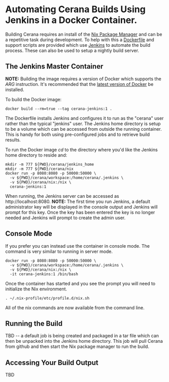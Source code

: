Automating Cerana Builds Using Jenkins in a Docker Container.
=============================================================

Building Cerana requires an install of the [Nix Package Manager](https://nixos.org/nix/) and can be a repetitive task during development. To help with this a [Dockerfile](https://docs.docker.com/engine/reference/builder/) and support scripts are provided which use [Jenkins](https://jenkins.io/) to automate the build process. These can also be used to setup a nightly build server.

The Jenkins Master Container
----------------------------

**NOTE:** Building the image requires a version of Docker which supports the *ARG* instruction. It's recommended that the [latest version of Docker](https://docs.docker.com/engine/installation/) be installed.

To build the Docker image:

```
docker build --rm=true --tag cerana-jenkins:1 .
```

The Dockerfile installs Jenkins and configures it to run as the "cerana" user rather than the typical "jenkins" user. The Jenkins home directory is setup to be a volume which can be accessed from outside the running container. This is handy for both using pre-configured jobs and to retrieve build results.

To run the Docker image *cd* to the directory where you'd like the Jenkins home directory to reside and:

```
mkdir -m 777 ${PWD}/cerana/jenkins_home
mkdir -m 777 ${PWD}/cerana/nix
docker run -p 8080:8080 -p 50000:50000 \
  -v ${PWD}/cerana/workspace:/home/cerana/.jenkins \
  -v ${PWD}/cerana/nix:/nix \
  cerana-jenkins:1
```

When running, the Jenkins server can be accessed as http://localhost:8080. **NOTE:** The first time you run Jenkins, a default administrator key will be displayed in the console output and Jenkins will prompt for this key. Once the key has been entered the key is no longer needed and Jenkins will prompt to create the admin user.

Console Mode
------------

If you prefer you can instead use the container in console mode. The command is very similar to running in server mode.

```
docker run -p 8080:8080 -p 50000:50000 \
  -v ${PWD}/cerana/workspace:/home/cerana/.jenkins \
  -v ${PWD}/cerana/nix:/nix \
  -it cerana-jenkins:1 /bin/bash
```

Once the container has started and you see the prompt you will need to initialize the Nix environment.

```
. ~/.nix-profile/etc/profile.d/nix.sh
```

All of the nix commands are now available from the command line.

Running the Build
-----------------

TBD -- a default job is being created and packaged in a tar file which can then be unpacked into the Jenkins home directory. This job will pull Cerana from github and then start the Nix package manager to run the build.

Accessing Your Build Output
---------------------------

TBD
